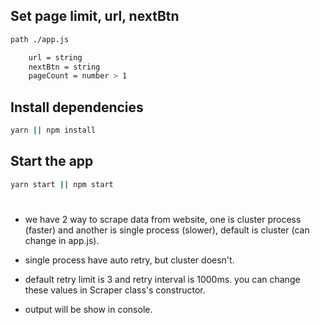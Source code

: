 ## Set page limit, url, nextBtn

```bash
path ./app.js

    url = string
    nextBtn = string
    pageCount = number > 1

```

## Install dependencies

```bash
yarn || npm install
```

## Start the app

```bash
yarn start || npm start
```

#

-   we have 2 way to scrape data from website, one is cluster process (faster) and another is single process (slower), default is cluster (can change in app.js).

-   single process have auto retry, but cluster doesn't.

-   default retry limit is 3 and retry interval is 1000ms. you can change these values in Scraper class's constructor.

-   output will be show in console.

